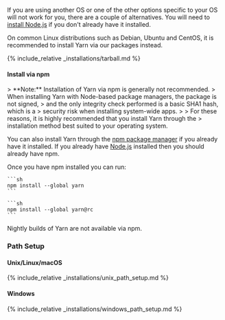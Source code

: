 If you are using another OS or one of the other options specific to your OS
will not work for you, there are a couple of alternatives. You will need to
[install Node.js](https://nodejs.org/) if you don't already have it installed.

On common Linux distributions such as Debian, Ubuntu and CentOS, it is
recommended to install Yarn via our packages instead.

<!-- prettier-ignore -->
{% include_relative _installations/tarball.md %}

#### Install via npm

<div class="install-only-stable install-only-rc" markdown="1">
  > **Note:** Installation of Yarn via npm is generally not recommended.
  > When installing Yarn with Node-based package managers, the package is not signed,
  > and the only integrity check performed is a basic SHA1 hash, which is a
  > security risk when installing system-wide apps.
  >
  > For these reasons, it is highly recommended that you install Yarn through the
  > installation method best suited to your operating system.

You can also install Yarn through the [npm package manager](http://npmjs.org/)
if you already have it installed. If you already have
[Node.js](https://nodejs.org/) installed then you should already have npm.

Once you have npm installed you can run:

  <div class="install-only-stable" markdown="1">
  
    ```sh
    npm install --global yarn
    ```
  
  </div>
  <div class="install-only-rc" markdown="1">
  
    ```sh
    npm install --global yarn@rc
    ```
  
  </div>
</div>
<div class="install-only-nightly" markdown="1">
  Nightly builds of Yarn are not available via npm.
</div>

### Path Setup

#### Unix/Linux/macOS

<!-- prettier-ignore -->
{% include_relative _installations/unix_path_setup.md %}

#### Windows

<!-- prettier-ignore -->
{% include_relative _installations/windows_path_setup.md %}
